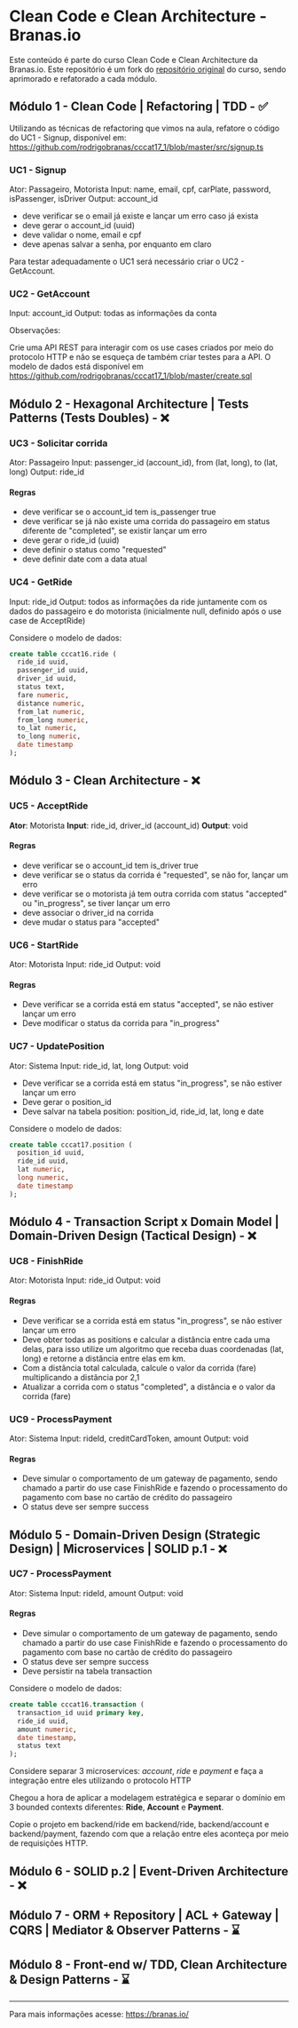 <!-- markdownlint-disable MD024 -->
# Clean Code e Clean Architecture - Branas.io

Este conteúdo é parte do curso Clean Code e Clean Architecture da Branas.io. Este repositório é um fork do [repositório original](https://github.com/rodrigobranas/cccat17_1) do curso, sendo aprimorado e refatorado a cada módulo.

## Módulo 1 - Clean Code | Refactoring | TDD - ✅

Utilizando as técnicas de refactoring que vimos na aula, refatore o código do UC1 - Signup, disponível em:
<https://github.com/rodrigobranas/cccat17_1/blob/master/src/signup.ts>

### UC1 - Signup

Ator: Passageiro, Motorista
Input: name, email, cpf, carPlate, password, isPassenger, isDriver
Output: account_id

* deve verificar se o email já existe e lançar um erro caso já exista
* deve gerar o account_id (uuid)
* deve validar o nome, email e cpf
* deve apenas salvar a senha, por enquanto em claro

Para testar adequadamente o UC1 será necessário criar o UC2 - GetAccount.

### UC2 - GetAccount

Input: account_id
Output: todas as informações da conta

Observações:

Crie uma API REST para interagir com os use cases criados por meio do protocolo HTTP e não se esqueça de também criar testes para a API.
O modelo de dados está disponível em <https://github.com/rodrigobranas/cccat17_1/blob/master/create.sql>

## Módulo 2 - Hexagonal Architecture | Tests Patterns (Tests Doubles) - ❌

### UC3 - Solicitar corrida

Ator: Passageiro
Input: passenger_id (account_id), from (lat, long), to (lat, long)
Output: ride_id

#### Regras

* deve verificar se o account_id tem is_passenger true
* deve verificar se já não existe uma corrida do passageiro em status diferente de "completed", se existir lançar um erro
* deve gerar o ride_id (uuid)
* deve definir o status como "requested"
* deve definir date com a data atual

### UC4 - GetRide

Input: ride_id
Output: todos as informações da ride juntamente com os dados do passageiro e do motorista (inicialmente null, definido após o use case de AcceptRide)

Considere o modelo de dados:

```sql
create table cccat16.ride (
  ride_id uuid,
  passenger_id uuid,
  driver_id uuid,
  status text,
  fare numeric,
  distance numeric,
  from_lat numeric,
  from_long numeric,
  to_lat numeric,
  to_long numeric,
  date timestamp
);
```

## Módulo 3 - Clean Architecture - ❌

### UC5 - AcceptRide

**Ator**: Motorista
**Input**: ride_id, driver_id (account_id)
**Output**: void

#### Regras

* deve verificar se o account_id tem is_driver true
* deve verificar se o status da corrida é "requested", se não for, lançar um erro
* deve verificar se o motorista já tem outra corrida com status "accepted" ou "in_progress", se tiver lançar um erro
* deve associar o driver_id na corrida
* deve mudar o status para "accepted"

### UC6 - StartRide

Ator: Motorista
Input: ride_id
Output: void

#### Regras

* Deve verificar se a corrida está em status "accepted", se não estiver lançar um erro
* Deve modificar o status da corrida para "in_progress"

### UC7 - UpdatePosition

Ator: Sistema
Input: ride_id, lat, long
Output: void

* Deve verificar se a corrida está em status "in_progress", se não estiver lançar um erro
* Deve gerar o position_id
* Deve salvar na tabela position: position_id, ride_id, lat, long e date

Considere o modelo de dados:

```sql
create table cccat17.position (
  position_id uuid,
  ride_id uuid,
  lat numeric,
  long numeric,
  date timestamp
);
```

## Módulo 4 - Transaction Script x Domain Model | Domain-Driven Design (Tactical Design) - ❌

### UC8 - FinishRide

Ator: Motorista
Input: ride_id
Output: void

#### Regras

* Deve verificar se a corrida está em status "in_progress", se não estiver lançar um erro
* Deve obter todas as positions e calcular a distância entre cada uma delas, para isso utilize um algoritmo que receba duas coordenadas (lat, long) e retorne a distância entre elas em km.
* Com a distância total calculada, calcule o valor da corrida (fare) multiplicando a distância por 2,1
* Atualizar a corrida com o status "completed", a distância e o valor da corrida (fare)

### UC9 - ProcessPayment

Ator: Sistema
Input: rideId, creditCardToken, amount
Output: void

#### Regras

* Deve simular o comportamento de um gateway de pagamento, sendo chamado a partir do use case FinishRide e fazendo o processamento do pagamento com base no cartão de crédito do passageiro
* O status deve ser sempre success

## Módulo 5 - Domain-Driven Design (Strategic Design) | Microservices | SOLID p.1 - ❌

### UC7 - ProcessPayment

Ator: Sistema
Input: rideId, amount
Output: void

#### Regras

* Deve simular o comportamento de um gateway de pagamento, sendo chamado a partir do use case FinishRide e fazendo o processamento do pagamento com base no cartão de crédito do passageiro
* O status deve ser sempre success
* Deve persistir na tabela transaction

Considere o modelo de dados:

```sql
create table cccat16.transaction (
  transaction_id uuid primary key,
  ride_id uuid,
  amount numeric,
  date timestamp,
  status text
);
```

Considere separar 3 microservices: *account*, *ride* e *payment* e faça a integração entre eles utilizando o protocolo HTTP

Chegou a hora de aplicar a modelagem estratégica e separar o domínio em 3 bounded contexts diferentes: **Ride**, **Account** e **Payment**.

Copie o projeto em backend/ride em backend/ride, backend/account e backend/payment, fazendo com que a relação entre eles aconteça por meio de requisições HTTP.

## Módulo 6 - SOLID p.2 | Event-Driven Architecture - ❌

## Módulo 7 - ORM + Repository | ACL + Gateway | CQRS | Mediator & Observer Patterns - ⌛

## Módulo 8 - Front-end w/ TDD, Clean Architecture & Design Patterns - ⌛

---
Para mais informações acesse: <https://branas.io/>
